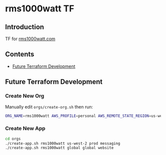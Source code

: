 # rms1000watt TF

## Introduction

TF for [rms1000watt.com](https://rms1000watt.com)

## Contents

- [Future Terraform Development](#future-terraform-development)

## Future Terraform Development

### Create New Org

Manually edit `orgs/create-org.sh` then run:

```bash
ORG_NAME=rms1000watt AWS_PROFILE=personal AWS_REMOTE_STATE_REGION=us-west-2 ./create-org.sh
```

### Create New App

```bash
cd orgs
./create-app.sh rms1000watt us-west-2 prod messaging
./create-app.sh rms1000watt global global website
```
